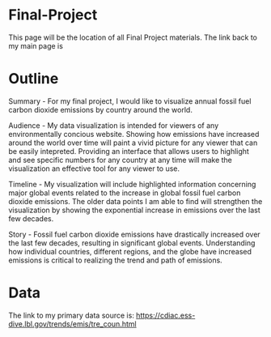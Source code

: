 # Final-Project
This page will be the location of all Final Project materials. The link back to my main page is 

# Outline
Summary - For my final project, I would like to visualize annual fossil fuel carbon dioxide emissions by country around the world. 

Audience - My data visualization is intended for viewers of any environmentally concious website. Showing how emissions have increased around the world over time will paint a vivid picture for any viewer that can be easily intepreted. Providing an interface that allows users to highlight and see specific numbers for any country at any time will make the visualization an effective tool for any viewer to use.

Timeline - My visualization will include highlighted information concerning major global events related to the increase in global fossil fuel carbon dioxide emissions. The older data points I am able to find will strengthen the visualization by showing the exponential increase in emissions over the last few decades.

Story - Fossil fuel carbon dioxide emissions have drastically increased over the last few decades, resulting in significant global events. Understanding how individual countries, different regions, and the globe have increased emissions is critical to realizing the trend and path of emissions. 

# Data


The link to my primary data source is: https://cdiac.ess-dive.lbl.gov/trends/emis/tre_coun.html 
